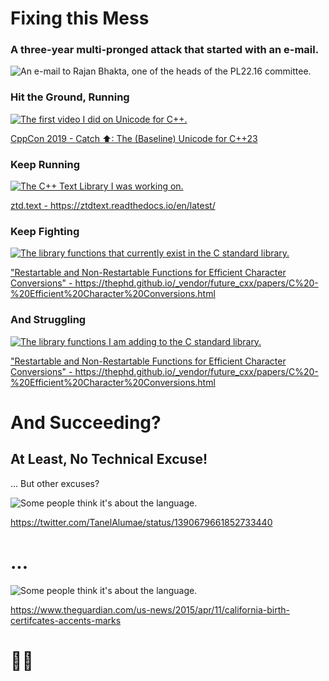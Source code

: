 # Fixing this Mess


### A three-year multi-pronged attack that started with an e-mail.

<img class="derp" alt="An e-mail to Rajan Bhakta, one of the heads of the PL22.16 committee." src="resources/rajan-e-mail.png"></img>


### Hit the Ground, Running

<a href="https://www.youtube.com/watch?v=BdUipluIf1E"><img class="derp" alt="The first video I did on Unicode for C++." src="resources/first-video.png"></img></a>

<p class="derp citation"><a href="https://www.youtube.com/watch?v=BdUipluIf1E">CppCon 2019 - Catch ⬆: The (Baseline) Unicode for C++23</a></p>


### Keep Running

<a href="https://ztdtext.readthedocs.io/en/latest/"><img class="derp" alt="The C++ Text Library I was working on." src="resources/ztd.text.png"></img></a>

<p class="derp citation"><a href="https://ztdtext.readthedocs.io/en/latest/">ztd.text - https://ztdtext.readthedocs.io/en/latest/</a></p>


### Keep Fighting

<a href="https://thephd.github.io/_vendor/future_cxx/papers/C%20-%20Efficient%20Character%20Conversions.html"><img class="derp" alt="The library functions that currently exist in the C standard library." src="resources/c-current-functions.png"></img></a>

<p class="derp citation"><a href="https://thephd.github.io/_vendor/future_cxx/papers/C%20-%20Efficient%20Character%20Conversions.html">"Restartable and Non-Restartable Functions for Efficient Character Conversions" - https://thephd.github.io/_vendor/future_cxx/papers/C%20-%20Efficient%20Character%20Conversions.html</a></p>


### And Struggling

<a href="https://thephd.github.io/_vendor/future_cxx/papers/C%20-%20Efficient%20Character%20Conversions.html"><img class="derp" alt="The library functions I am adding to the C standard library." src="resources/c-proposed-functions.png"></img></a>

<p class="derp citation"><a href="https://thephd.github.io/_vendor/future_cxx/papers/C%20-%20Efficient%20Character%20Conversions.html">"Restartable and Non-Restartable Functions for Efficient Character Conversions" - https://thephd.github.io/_vendor/future_cxx/papers/C%20-%20Efficient%20Character%20Conversions.html</a></p>




# And Succeeding?


## At Least, No Technical Excuse!

... But other excuses?

<img class="derp" alt="Some people think it's about the language." src="resources/never-learn.png"></img>

<p class="derp citation"><a href="https://twitter.com/TanelAlumae/status/1390679661852733440">https://twitter.com/TanelAlumae/status/1390679661852733440</a></p>


# ...

<img class="derp" alt="Some people think it's about the language." src="resources/california.png"></img>

<p class="derp citation"><a href="https://www.theguardian.com/us-news/2015/apr/11/california-birth-certifcates-accents-marks">https://www.theguardian.com/us-news/2015/apr/11/california-birth-certifcates-accents-marks</a></p>


# 🤷‍♀️
